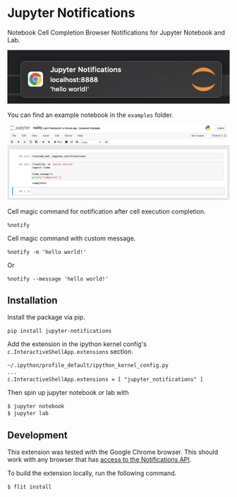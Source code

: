 # Jupyter Notifications
Notebook Cell Completion Browser Notifications for Jupyter Notebook and Lab. 

![Notification Example](static/images/notification.png)

You can find an example notebook in the `examples` folder.

![Notify Example](static/images/notify_example.png)

Cell magic command for notification after cell execution completion.
```
%notify 
```

Cell magic command with custom message.
```
%notify -m 'hello world!'
```
Or
```
%notify --message 'hello world!' 
```


## Installation

Install the package via pip.
```
pip install jupyter-notifications
```
Add the extension in the ipython kernel config's `c.InteractiveShellApp.extensions` section. 
```
~/.ipython/profile_default/ipython_kernel_config.py
...
c.InteractiveShellApp.extensions = [ "jupyter_notifications" ]
```
Then spin up jupyter notebook or lab with 
```
$ jupyter notebook
$ jupyter lab
``` 

## Development

This extension was tested with the Google Chrome browser.
This should work with any browser that has [access to the Notifications API](https://developer.mozilla.org/en-US/docs/Web/API/Notifications_API/Using_the_Notifications_API#browser_compatibility). 

To build the extension locally, run the following command.
```
$ flit install
```

